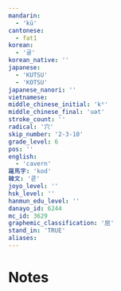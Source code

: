 ```yaml
---
mandarin:
  - 'kū'
cantonese:
  - fat1
korean:
  - '굴'
korean_native: ''
japanese:
  - 'KUTSU'
  - 'KOTSU'
japanese_nanori: ''
vietnamese:
middle_chinese_initial: 'kʰ'
middle_chinese_final: 'uət'
stroke_count: ''
radical: '穴'
skip_number: '2-3-10'
grade_level: 6
pos: ''
english:
  - 'cavern'
羅馬字: 'kod'
韓文: '콛'
joyo_level: ''
hsk_level: ''
hanmun_edu_level: ''
danayo_id: 6244
mc_id: 3629
graphemic_classification: '屈'
stand_in: 'TRUE'
aliases:
---
```


# Notes
